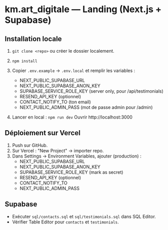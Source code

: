 # km.art_digitale — Landing (Next.js + Supabase)

## Installation locale
1. `git clone <repo>` ou créer le dossier localement.
2. `npm install`
3. Copier `.env.example` → `.env.local` et remplir les variables :
   - NEXT_PUBLIC_SUPABASE_URL
   - NEXT_PUBLIC_SUPABASE_ANON_KEY
   - SUPABASE_SERVICE_ROLE_KEY (server only, pour /api/testimonials)
   - RESEND_API_KEY (optionnel)
   - CONTACT_NOTIFY_TO (ton email)
   - NEXT_PUBLIC_ADMIN_PASS (mot de passe admin pour /admin)

4. Lancer en local :
   `npm run dev`
   Ouvrir http://localhost:3000

## Déploiement sur Vercel
1. Push sur GitHub.
2. Sur Vercel : "New Project" → importer repo.
3. Dans Settings → Environment Variables, ajouter (production) :
   - NEXT_PUBLIC_SUPABASE_URL
   - NEXT_PUBLIC_SUPABASE_ANON_KEY
   - SUPABASE_SERVICE_ROLE_KEY  (mark as secret)
   - RESEND_API_KEY (optionnel)
   - CONTACT_NOTIFY_TO
   - NEXT_PUBLIC_ADMIN_PASS

## Supabase
- Exécuter `sql/contacts.sql` et `sql/testimonials.sql` dans SQL Editor.
- Vérifier Table Editor pour `contacts` et `testimonials`.

